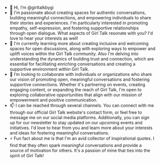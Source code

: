 - 👋 Hi, I’m @girltalkbygi
- 👀 I'm passionate about creating spaces for authentic conversations, building meaningful connections, and empowering individuals to share their stories and experiences. I'm particularly interested in promoting empathy, self-expression, and fostering supportive relationships through open dialogue. What aspects of Girl Talk resonate with you? I'd love to hear your interests as well!
- 🌱 I'm currently learning more about creating inclusive and welcoming spaces for open discussions, along with exploring ways to empower and uplift voices within the Girl Talk community. Also I'm delving into understanding the dynamics of building trust and connection, which are essential for facilitating enriching conversations and creating a supportive environment within Girl Talk.
- 💞️ I’m looking to collaborate with individuals or organizations who share our vision of promoting open, meaningful conversations and fostering supportive connections. Whether it's partnering on events, creating engaging content, or expanding the reach of Girl Talk, I'm open to exploring collaborative opportunities that align with our mission of empowerment and positive communication.
- 📫 I can be reached through several channels. You can connect with me through our official Girl Talk website's contact form, or feel free to message me on our social media platforms. Additionally, you can sign up for our newsletter to stay updated on our upcoming events and initiatives. I'd love to hear from you and learn more about your interests and ideas for fostering meaningful conversations.
- ⚡  Fun fact about me is that I'm an avid collector of inspirational quotes. I find that they often spark meaningful conversations and provide a source of motivation for others. It's a passion of mine that ties into the spirit of Girl Talk!


<!---
girltalkbygi/girltalkbygi is a ✨ special ✨ repository because its `README.md` (this file) appears on your GitHub profile.
You can click the Preview link to take a look at your changes.
--->
